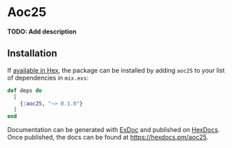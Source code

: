 # Aoc25

**TODO: Add description**

## Installation

If [available in Hex](https://hex.pm/docs/publish), the package can be installed
by adding `aoc25` to your list of dependencies in `mix.exs`:

```elixir
def deps do
  [
    {:aoc25, "~> 0.1.0"}
  ]
end
```

Documentation can be generated with [ExDoc](https://github.com/elixir-lang/ex_doc)
and published on [HexDocs](https://hexdocs.pm). Once published, the docs can
be found at <https://hexdocs.pm/aoc25>.

